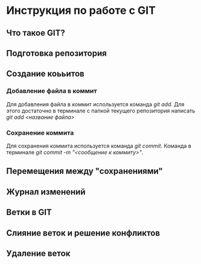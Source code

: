 # Инструкция по работе с GIT

## Что такое GIT?

## Подготовка репозитория

## Создание коььитов
 
 ### Добавление файла в коммит
 Для добавления файла в коммит используется команда *git add*. Для этого достаточно в терминале с папкой текущего репозитория написать *git add <название файла>*

 ### Сохранение коммита
 Для сохранения коммита используется команда *git commit*. Команда в терминале *git commit -m "<сообщение к коммиту>"*.

## Перемещения между "сохранениями"

## Журнал изменений

## Ветки в GIT

## Слияние веток и решение конфликтов

## Удаление веток